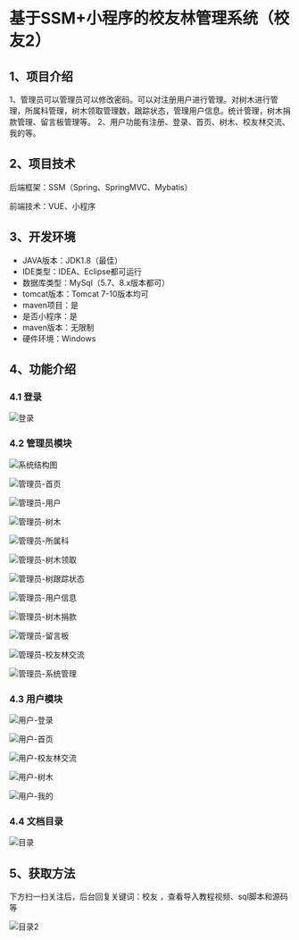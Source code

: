 # 基于SSM+小程序的校友林管理系统（校友2）



## 1、项目介绍

1、管理员可以管理员可以修改密码。可以对注册用户进行管理。对树木进行管理，所属科管理，树木领取管理数，跟踪状态，管理用户信息。统计管理，树木捐款管理、留言板管理等。
2、用户功能有注册、登录、首页、树木、校友林交流、我的等。

## 2、项目技术

后端框架：SSM（Spring、SpringMVC、Mybatis）

前端技术：VUE、小程序

## 3、开发环境

- JAVA版本：JDK1.8（最佳）
- IDE类型：IDEA、Eclipse都可运行
- 数据库类型：MySql（5.7、8.x版本都可） 
- tomcat版本：Tomcat 7-10版本均可
- maven项目：是
- 是否小程序：是
- maven版本：无限制
- 硬件环境：Windows


## 4、功能介绍

### 4.1 登录

![登录](https://www.codemarket.fun/202407291201562.png)

### 4.2 管理员模块

![系统结构图](https://www.codemarket.fun/202407291209268.png)

![管理员-首页](https://www.codemarket.fun/202407291201250.png)

![管理员-用户](https://www.codemarket.fun/202407291201433.png)

![管理员-树木](https://www.codemarket.fun/202407291201624.png)

![管理员-所属科](https://www.codemarket.fun/202407291201417.png)

![管理员-树木领取](https://www.codemarket.fun/202407291201408.png)

![管理员-树跟踪状态](https://www.codemarket.fun/202407291201473.png)

![管理员-用户信息](https://www.codemarket.fun/202407291201960.png)

![管理员-树木捐款](https://www.codemarket.fun/202407291201398.png)

![管理员-留言板](https://www.codemarket.fun/202407291201054.png)

![管理员-校友林交流](https://www.codemarket.fun/202407291201424.png)

![管理员-系统管理](https://www.codemarket.fun/202407291201419.png)

### 4.3 用户模块

![用户-登录](https://www.codemarket.fun/202407291202710.png)

![用户-首页](https://www.codemarket.fun/202407291201335.png)

![用户-校友林交流](https://www.codemarket.fun/202407291201331.png)

![用户-树木](https://www.codemarket.fun/202407291201347.png)

![用户-我的](https://www.codemarket.fun/202407291201327.png)

### 4.4 文档目录

![目录](https://www.codemarket.fun/202407291201835.png)

## 5、获取方法

下方扫一扫关注后，后台回复关键词：校友  ，查看导入教程视频、sql脚本和源码等

![目录2](https://www.codemarket.fun/202407032155305.png)

